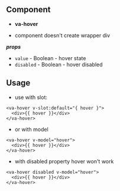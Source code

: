 ## Component

* **va-hover**

* component doesn't create wrapper div

***props***

* `value` - Boolean - hover state
* `disabled` - Boolean - hover disabled

## Usage

* use with slot:

```
<va-hover v-slot:default="{ hover }">
  <div>{{ hover }}</div>
</va-hover>
```
* or with model
```
<va-hover v-model="hover">
  <div>{{ hover }}</div>
</va-hover>
```

* with disabled property hover won't work
```
<va-hover disabled v-model="hover">
  <div>{{ hover }}</div>
</va-hover>
```
